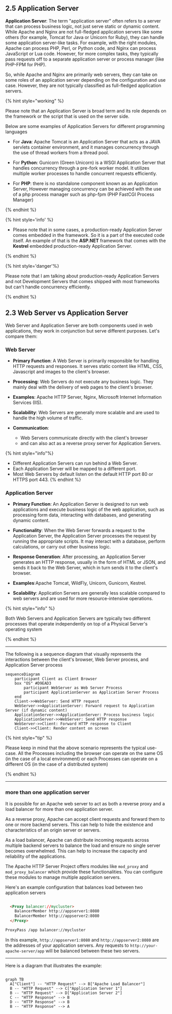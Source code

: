 ## 2.5 Application Server

**Application Server**: The term "application server" often refers to a server that can process business logic, not just serve static or dynamic content. While Apache and Nginx are not full-fledged application servers like some others (for example, Tomcat for Java or Unicorn for Ruby), they can handle some application server-like tasks. For example, with the right modules, Apache can process PHP, Perl, or Python code, and Nginx can process JavaScript or Lua code. However, for more complex tasks, they typically pass requests off to a separate application server or process manager (like PHP-FPM for PHP).

So, while Apache and Nginx are primarily web servers, they can take on some roles of an application server depending on the configuration and use case. However, they are not typically classified as full-fledged application servers.

{% hint style="working" %}

Please note that an Application Server is broad term and its role depends on the framework or the script that is used on the server side.

Below are some examples of Application Servers for different programming languages

* For **Java**: Apache Tomcat is an Application Server that acts as a JAVA servlets container environment, and it manages concurrency through the use of thread workers from a thread pool.


* For **Python**: Gunicorn (Green Unicorn) is a WSGI Application Server that handles concurrency through a pre-fork worker model. It utilizes multiple worker processes to handle concurrent requests efficiently.


* For **PHP**: there is no standalone component known as an Application Server, However managing concurrency can be achieved with the use of a php process manager such as php-fpm (PHP FastCGI Process Manager)


{% endhint %}

{% hint style='info' %}

* Please note that in some cases, a production-ready Application Server comes embedded in the framework. So it is a part of the executed code itself. An example of that is the **ASP.NET** framework that comes with the **Kestrel** embedded production-ready Application Server.

{% endhint %}

{% hint style='danger'%}

Please note that I am talking about production-ready Application Servers and not Development Servers that comes shipped with most frameworks but can't handle concurrency efficiently.

{% endhint %}

## 2.3 Web Server vs Application Server

Web Server and Application Server are both components used in web applications, they work in conjunction but serve different purposes. Let's compare them:

### Web Server

- **Primary Function**: A Web Server is primarily responsible for handling HTTP requests and responses. It serves static content like HTML, CSS, Javascript and images to the client's browser.


- **Processing**: Web Servers do not execute any business logic. They mainly deal with the delivery of web pages to the client's browser.


- **Examples**: Apache HTTP Server, Nginx, Microsoft Internet Information Services (IIS).


- **Scalability**: Web Servers are generally more scalable and are used to handle the high volume of traffic.


- **Communication**:
    - Web Servers communicate directly with the client's browser
    - and can also act as a reverse proxy server for Application Servers.

{% hint style="info"%}
* Different Application Servers can run behind a Web Server.
* Each Application Server will be mapped to a different port.
* Most Web Servers by default listen on the default HTTP port 80 or HTTPS port 443.
  {% endhint %}

### Application Server

- **Primary Function**: An Application Server is designed to run web applications and execute business logic of the web application, such as processing form data, interacting with databases, and generating dynamic content.


- **Functionality**: When the Web Server forwards a request to the Application Server, the Application Server processes the request by running the appropriate scripts. It may interact with a database, perform calculations, or carry out other business logic.


- **Response Generation**: After processing, an Application Server generates an HTTP response, usually in the form of HTML or JSON, and sends it back to the Web Server, which in turn sends it to the client's browser.


- **Examples**:Apache Tomcat, WildFly, Unicorn, Gunicorn, Kestrel.


- **Scalability**: Application Servers are generally less scalable compared to web servers and are used for more resource-intensive operations.


{% hint style="info" %}

Both Web Servers and Application Servers are typically two different processes that operate independently on top of a Physical Server's operating system

{% endhint %}

---

The following is a sequence diagram that visually represents the interactions between the client's browser, Web Server process, and Application Server process

```mermaid
sequenceDiagram
    participant Client as Client Browser
    box "OS" #D9EAD3
        participant WebServer as Web Server Process
        participant ApplicationServer as Application Server Process
    end
    Client->>WebServer: Send HTTP request
    WebServer->>ApplicationServer: Forward request to Application Server (if dynamic content)
    ApplicationServer->>ApplicationServer: Process business logic
    ApplicationServer->>WebServer: Send HTTP response
    WebServer->>Client: Forward HTTP response to Client
    Client->>Client: Render content on screen
```

{% hint style="tip" %}

Please keep in mind that the above scenario represents the typical use-case. All the Processes including the browser can operate on the same OS (in the case of a local environment) or each Processes can operate on a different OS (in the case of a distributed system)

{% endhint %}

---

### more than one application server

It is possible for an Apache web server to act as both a reverse proxy and a load balancer for more than one application server.

As a reverse proxy, Apache can accept client requests and forward them to one or more backend servers. This can help to hide the existence and characteristics of an origin server or servers.

As a load balancer, Apache can distribute incoming requests across multiple backend servers to balance the load and ensure no single server becomes overwhelmed. This can help to increase the capacity and reliability of the applications.

The Apache HTTP Server Project offers modules like `mod_proxy` and `mod_proxy_balancer` which provide these functionalities. You can configure these modules to manage multiple application servers.

Here's an example configuration that balances load between two application servers

```html

  <Proxy balancer://mycluster>
    BalancerMember http://appserver1:8080
    BalancerMember http://appserver2:8080
  </Proxy>

ProxyPass /app balancer://mycluster

```

In this example, `http://appserver1:8080` and `http://appserver2:8080` are the addresses of your application servers. Any requests to `http://your-apache-server/app` will be balanced between these two servers.

---

Here is a diagram that illustrates the example:

```mermaid

graph TB
  A["Client"] -- "HTTP Request" --> B["Apache Load Balancer"]
  B -- "HTTP Request" --> C["Application Server 1"]
  B -- "HTTP Request" --> D["Application Server 2"]
  C -- "HTTP Response" --> B
  D -- "HTTP Response" --> B
  B -- "HTTP Response" --> A

```
